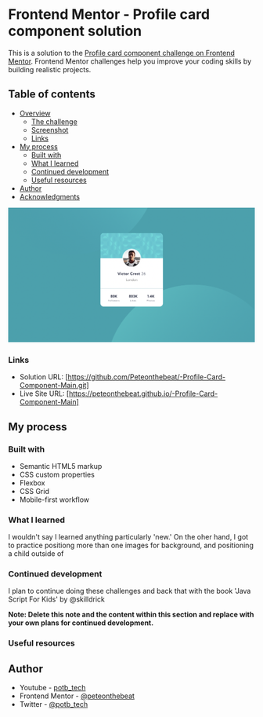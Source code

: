 # Frontend Mentor - Profile card component solution

This is a solution to the [Profile card component challenge on Frontend Mentor](https://www.frontendmentor.io/challenges/profile-card-component-cfArpWshJ). Frontend Mentor challenges help you improve your coding skills by building realistic projects. 

## Table of contents

- [Overview](#overview)
  - [The challenge](#the-challenge)
  - [Screenshot](#screenshot)
  - [Links](#links)
- [My process](#my-process)
  - [Built with](#built-with)
  - [What I learned](#what-i-learned)
  - [Continued development](#continued-development)
  - [Useful resources](#useful-resources)
- [Author](#author)
- [Acknowledgments](#acknowledgments)


![](./Screenshot.png)

### Links

- Solution URL: [https://github.com/Peteonthebeat/-Profile-Card-Component-Main.git]
- Live Site URL: [https://peteonthebeat.github.io/-Profile-Card-Component-Main]

## My process

### Built with

- Semantic HTML5 markup
- CSS custom properties
- Flexbox
- CSS Grid
- Mobile-first workflow


### What I learned

I wouldn't say I learned anything particularly 'new.' On the oher hand, I got to practice positiong more than one images for background, and positioning a child outside of <div>


### Continued development

I plan to continue doing these challenges and back that with the book 'Java Script For Kids' by @skilldrick

**Note: Delete this note and the content within this section and replace with your own plans for continued development.**

### Useful resources

## Author

- Youtube - [potb_tech](https://www.youtube.com/channel/UCLwFWrYji6b5UcHQ7o4BEvg)
- Frontend Mentor - [@peteonthebeat](https://www.frontendmentor.io/profile/yourusername)
- Twitter - [@potb_tech](https://www.twitter.com/yourusername)
